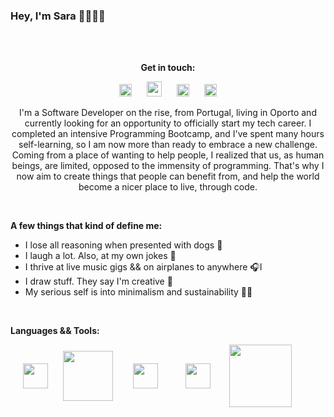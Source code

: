### Hey, I'm Sara 🤟🏼🤟🏼

<br></br>
<p align="center"><b><strong>Get in touch</strong>:</b></p>

[<p align="center"><img width="20px" src="https://raw.githubusercontent.com/MartinHeinz/MartinHeinz/master/linkedin-3-16.png" hspace="10"/>](https://www.linkedin.com/in/sarascorreia/)
[<img width="24px" src="https://design-style-guide.freecodecamp.org/downloads/fcc_secondary_small.svg" hspace="10">](https://www.freecodecamp.org/saracorreia/)
[<img width="20px" src="https://cdn.jsdelivr.net/npm/simple-icons@v3/icons/gmail.svg" hspace="10">](mailto:saracorreia.sc07@gmail.com)
[<img width="20px" src="https://cdn.jsdelivr.net/npm/simple-icons@v3/icons/instagram.svg" hspace="10"></p>](https://www.instagram.com/saracorreia._/)

<p align="center">I'm a Software Developer on the rise, from Portugal, living in Oporto and currently looking for an opportunity to officially start my tech career. I completed an intensive Programming Bootcamp, and I've spent many hours self-learning, so I am now more than ready to embrace a new challenge. 
Coming from a place of wanting to help people, I realized that us, as human beings, are limited, opposed to the immensity of programming. That's why I now aim to create things that people can benefit from, and help the world become a nicer place to live, through code.
</p>
<br>
<p><strong>A few things that kind of define me:</strong></p>

- I lose all reasoning when presented with dogs 🐶 
- I laugh a lot. Also, at my own jokes 🤗
- I thrive at live music gigs && on airplanes to anywhere 🎧I
- I draw stuff. They say I'm creative 🎨
- My serious self is into minimalism and sustainability 🙏🏼
<br>

<p><strong>Languages && Tools:</strong></p>
<p>
  <img width="40px" align="center" src="https://cdn.icon-icons.com/icons2/2108/PNG/512/javascript_icon_130900.png" hspace="20"/>
  <img width="80px" align="center" src="https://upload.wikimedia.org/wikipedia/commons/a/a7/React-icon.svg" hspace="0" />
  <img width="40px" align="center" src="https://cdn1.iconfinder.com/data/icons/system-black-octagons/512/java-512.png" hspace="28"/>
  <img width="40px" align="center" src="https://icon-library.com/images/mysql-icon/mysql-icon-18.jpg" hspace="12"/>
  <img width="100px" align="center" src="https://download.logo.wine/logo/Spring_Framework/Spring_Framework-Logo.wine.png" hspace="14"/>
</p>  
<br>





